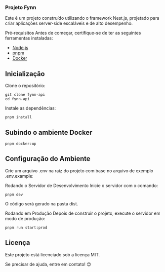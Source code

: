 ### Projeto Fynn

Este é um projeto construído utilizando o framework Nest.js, projetado para criar aplicações server-side escaláveis e de alto desempenho.

Pré-requisitos
Antes de começar, certifique-se de ter as seguintes ferramentas instaladas:

- [Node.js](https://nodejs.org/pt)
- [pnpm](https://pnpm.io/pt/installation)
- [Docker](https://www.docker.com)

## Inicialização

Clone o repositório:

```
git clone fynn-api
cd fynn-api
```

Instale as dependências:

```
pnpm install
```

## Subindo o ambiente Docker

```
pnpm docker:up
```

## Configuração do Ambiente

Crie um arquivo .env na raiz do projeto com base no arquivo de exemplo .env.example:

Rodando o Servidor de Desenvolvimento
Inicie o servidor com o comando:

```
pnpm dev
```

O código será gerado na pasta dist.

Rodando em Produção
Depois de construir o projeto, execute o servidor em modo de produção:

```
pnpm run start:prod
```

## Licença

Este projeto está licenciado sob a licença MIT.

Se precisar de ajuda, entre em contato! 😊
